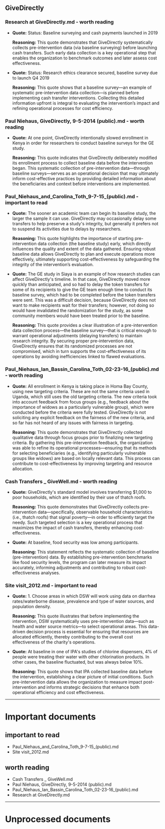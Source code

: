 ## GiveDirectly
### Research at GiveDirectly.md - worth reading
- **Quote:** Status: Baseline surveying and cash payments launched in 2019

  **Reasoning:** This quote demonstrates that GiveDirectly systematically collects pre-intervention data (via baseline surveying) before launching cash transfers. Such early data collection is a key operational step that enables the organization to benchmark outcomes and later assess cost effectiveness.

- **Quote:** Status: Research ethics clearance secured, baseline survey due to launch Q4 2019

  **Reasoning:** This quote shows that a baseline survey—an example of systematic pre-intervention data collection—is planned before implementing cash transfer interventions. Collecting this detailed information upfront is integral to evaluating the intervention’s impact and refining operational processes for cost efficiency.


### Paul Niehaus, GiveDirectly, 9-5-2014 (public).md - worth reading
- **Quote:** At one point, GiveDirectly intentionally slowed enrollment in Kenya in order for researchers to conduct baseline surveys for the GE study.

  **Reasoning:** This quote indicates that GiveDirectly deliberately modified its enrollment process to collect baseline data before the intervention began. This systematic collection of pre-intervention data—through baseline surveys—serves as an operational decision that may ultimately inform cost-effective practices by providing detailed information about the beneficiaries and context before interventions are implemented.


### Paul_Niehaus_and_Carolina_Toth_9-7-15_(public).md - important to read
- **Quote:** The sooner an academic team can begin its baseline study, the larger the sample it can use. GiveDirectly may occasionally delay some transfers to help preserve a study's integrity, but generally it prefers not to suspend its activities due to delays by researchers.

  **Reasoning:** This quote highlights the importance of starting pre-intervention data collection (the baseline study) early, which directly influences the quality and extent of the data gathered. Ensuring robust baseline data allows GiveDirectly to plan and execute operations more effectively, ultimately supporting cost-effectiveness by safeguarding the integrity of the intervention’s evaluation.

- **Quote:** The GE study in Siaya is an example of how research studies can affect GiveDirectly's timeline. In that case, GiveDirectly moved more quickly than anticipated, and so had to delay the token transfers for some of its recipients to give the GE team enough time to conduct its baseline survey, which had to be completed before the token transfers were sent. This was a difficult decision, because GiveDirectly does not want to make recipients wait for their transfers; however, not doing so would have invalidated the randomization for the study, as some community members would have been treated prior to the baseline.

  **Reasoning:** This quote provides a clear illustration of a pre-intervention data collection process—the baseline survey—that is critical enough to warrant operational adjustments (delaying transfers) to maintain research integrity. By securing proper pre-intervention data, GiveDirectly ensures that its randomized processes are not compromised, which in turn supports the cost-effectiveness of its operations by avoiding inefficiencies linked to flawed evaluations.


### Paul_Niehaus_Ian_Bassin_Carolina_Toth_02-23-16_(public).md - worth reading
- **Quote:** All enrollment in Kenya is taking place in Homa Bay County, using new targeting criteria. These are not the same criteria used in Uganda, which still uses the old targeting criteria. The new criteria took into account feedback from focus groups (e.g., feedback about the importance of widows as a particularly vulnerable group), which were conducted before the criteria were fully tested. GiveDirectly is not soliciting any explicit feedback on the fairness of the new criteria, and so far has not heard of any issues with fairness in targeting.

  **Reasoning:** This quote demonstrates that GiveDirectly collected qualitative data through focus groups prior to finalizing new targeting criteria. By gathering this pre-intervention feedback, the organization was able to refine its operational processes—ensuring that its methods for selecting beneficiaries (e.g., identifying particularly vulnerable groups like widows) are based on locally relevant data. This process can contribute to cost-effectiveness by improving targeting and resource allocation.


### Cash Transfers _ GiveWell.md - worth reading
- **Quote:** GiveDirectly's standard model involves transferring $1,000 to poor households, which are identified by their use of thatch roofs.

  **Reasoning:** This quote demonstrates that GiveDirectly collects pre-intervention data—specifically, observable household characteristics (i.e., thatch roofs) that signal poverty—in order to efficiently target the needy. Such targeted selection is a key operational process that maximizes the impact of cash transfers, thereby enhancing cost-effectiveness.

- **Quote:** At baseline, food security was low among participants.

  **Reasoning:** This statement reflects the systematic collection of baseline (pre-intervention) data. By establishing pre-intervention benchmarks like food security levels, the program can later measure its impact accurately, informing adjustments and contributing to robust cost‐effectiveness analyses.


### Site visit_2012.md - important to read
- **Quote:** 1. Choose areas in which DSW will work using data on diarrhea rates/waterborne disease, prevalence and type of water sources, and population density.

  **Reasoning:** This quote illustrates that before implementing the intervention, DSW systematically uses pre-intervention data—such as health and water source metrics—to select operational areas. This data-driven decision process is essential for ensuring that resources are allocated efficiently, thereby contributing to the overall cost effectiveness of the charity's operations.

- **Quote:** At baseline in one of IPA's studies of chlorine dispensers, 4% of people were treating their water with other chlorination products. In other cases, the baseline fluctuated, but was always below 10%.

  **Reasoning:** This quote shows that IPA collected baseline data before the intervention, establishing a clear picture of initial conditions. Such pre-intervention data allows the organization to measure impact post-intervention and informs strategic decisions that enhance both operational efficiency and cost effectiveness.




----

# Important documents
## important to read
- Paul_Niehaus_and_Carolina_Toth_9-7-15_(public).md
- Site visit_2012.md
## worth reading
- Cash Transfers _ GiveWell.md
- Paul Niehaus, GiveDirectly, 9-5-2014 (public).md
- Paul_Niehaus_Ian_Bassin_Carolina_Toth_02-23-16_(public).md
- Research at GiveDirectly.md

----

# Unprocessed documents